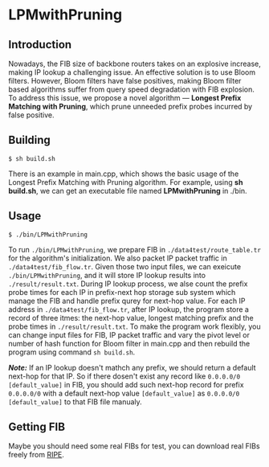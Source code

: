 # LPMwithPruning

## Introduction

Nowadays, the FIB size of backbone routers takes on an explosive increase, making IP lookup a challenging issue. 
An effective solution is to use Bloom filters. 
However, Bloom filters have false positives, making Bloom filter based algorithms suffer from query speed degradation with FIB explosion.
To address this issue, we propose a novel algorithm — **Longest Prefix Matching with Pruning**, which prune unneeded prefix probes incurred by false positive.


## Building

    $ sh build.sh
    
There is an example in main.cpp, which shows the basic usage of the Longest Prefix Matching with Pruning algorithm. For example, using **sh build.sh**, we can get an executable file named **LPMwithPruning** in ./bin.

## Usage

    $ ./bin/LPMwithPruning

To run `./bin/LPMwithPruning`, we prepare FIB in `./data4test/route_table.tr` for the algorithm's initialization. 
We also packet IP packet traffic in `./data4test/fib_flow.tr`.
Given those two input files, we can exeicute `./bin/LPMwithPruning`, and it will store IP lookup results into `./result/result.txt`.
During IP lookup process, we alse count the prefix probe times for each IP in prefix-next hop storage sub system which manage the FIB and handle prefix qurey for next-hop value.
For each IP address in `./data4test/fib_flow.tr`, after IP lookup, the program store a record of three itmes: the next-hop value, longest matching prefix and the probe times in `./result/result.txt`.
To make the program work flexibly, you can change input files for FIB, IP packet traffic and vary the pivot level or number of hash function for Bloom filter in main.cpp and then rebuild the program using command `sh build.sh`.

***Note:*** If an IP lookup doesn't mathch any prefix, we should return a default next-hop for that IP.
So if there dosen't exist any record like `0.0.0.0/0 [default_value]` in FIB, you should add such next-hop record for prefix `0.0.0.0/0` with a default next-hop value `[default_value]` as `0.0.0.0/0 [default_value]` to that FIB file manualy. 

## Getting FIB 
Maybe you should need some real FIBs for test, you can download real FIBs freely from [RIPE](https://www.ripe.net/).
